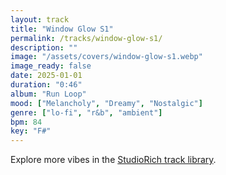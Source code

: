 ```yaml
---
layout: track
title: "Window Glow S1"
permalink: /tracks/window-glow-s1/
description: ""
image: "/assets/covers/window-glow-s1.webp"
image_ready: false
date: 2025-01-01
duration: "0:46"
album: "Run Loop"
mood: ["Melancholy", "Dreamy", "Nostalgic"]
genre: ["lo-fi", "r&b", "ambient"]
bpm: 84
key: "F#"
---
```


Explore more vibes in the [StudioRich track library](/tracks/).
